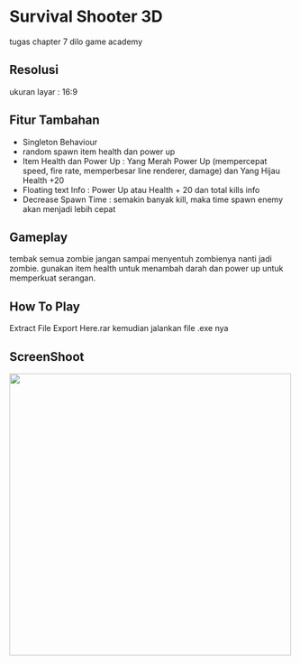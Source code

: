  # Survival Shooter 3D
 tugas chapter 7 dilo game academy
 
 ## Resolusi
 ukuran layar : 16:9
 
 ## Fitur Tambahan
 - Singleton Behaviour
 - random spawn item health dan power up
 - Item Health dan Power Up : Yang Merah Power Up (mempercepat speed, fire rate, memperbesar line renderer, damage) dan Yang Hijau Health +20
 - Floating text Info : Power Up atau Health + 20 dan total kills info
 - Decrease Spawn Time : semakin banyak kill, maka time spawn enemy akan menjadi lebih cepat

 ## Gameplay
 tembak semua zombie jangan sampai menyentuh zombienya nanti jadi zombie. gunakan item health untuk menambah darah dan power up untuk memperkuat serangan.

 ## How To Play
 Extract File Export Here.rar kemudian jalankan file .exe nya
 
 ## ScreenShoot
 <img src="https://github.com/yashlan/Survival-Shooter-3D/blob/main/ss/ss1.gif" width="500">
